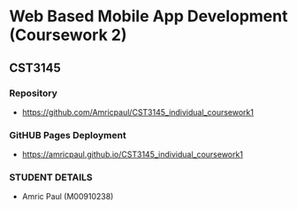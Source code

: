# Web Based Mobile App Development (Coursework 2)
## CST3145
### Repository
- https://github.com/Amricpaul/CST3145_individual_coursework1

### GitHUB Pages Deployment
- https://amricpaul.github.io/CST3145_individual_coursework1

### STUDENT DETAILS
- Amric Paul (M00910238)

